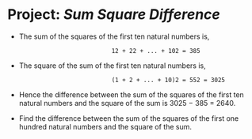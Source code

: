 # Project: *Sum Square Difference*

* The sum of the squares of the first ten natural numbers is,

                                12 + 22 + ... + 102 = 385
                      
* The square of the sum of the first ten natural numbers is,

                                (1 + 2 + ... + 10)2 = 552 = 3025
                      
* Hence the difference between the sum of the squares of the first ten natural numbers and the square of the sum is 3025 − 385 = 2640.

* Find the difference between the sum of the squares of the first one hundred natural numbers and the square of the sum.
